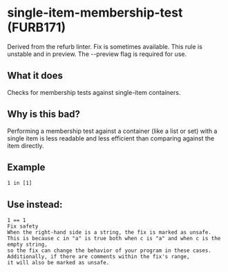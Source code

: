 # single-item-membership-test (FURB171)
Derived from the refurb linter.
Fix is sometimes available.
This rule is unstable and in preview. The --preview flag is required for use.
## What it does
Checks for membership tests against single-item containers.
## Why is this bad?
Performing a membership test against a container (like a list or set)
with a single item is less readable and less efficient than comparing
against the item directly.
## Example
```
1 in [1]
```
## Use instead:
```
1 == 1
Fix safety
When the right-hand side is a string, the fix is marked as unsafe.
This is because c in "a" is true both when c is "a" and when c is the empty string,
so the fix can change the behavior of your program in these cases.
Additionally, if there are comments within the fix's range,
it will also be marked as unsafe.
```